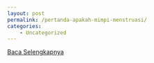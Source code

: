 ```yaml
---
layout: post
permalink: /pertanda-apakah-mimpi-menstruasi/
categories:
    - Uncategorized
---
```


[Baca Selengkapnya](/02)